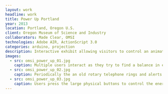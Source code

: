 ```yaml
---
layout: work
headline: work
title: Power Up Portland
year: 2013
location: Portland, Oregon U.S.
client: Oregon Museum of Science and Industry
collaborators: Made Clear, OMSI
technologies: Adobe AIR, ActionScript 3.0
categories: arduino, projection
description: Interactive exhibit allowing visitors to control an animated power plant with physical controls
images:
  - src: omsi_power_up_01.jpg
    caption: Multiple users interact as they try to find a balance in energy consumtion
  - src: omsi_power_up_02.jpg
    caption: Periodically the an old rotary telephone rings and alerts visitors that conditions have changed and new challenges in energy consumption have started
  - src: omsi_power_up_03.jpg
    caption: Users press the large physical buttons to control the energy sources
---
```

